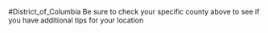 #District_of_Columbia
 Be sure to check your specific county above to see if you have additional tips for your location